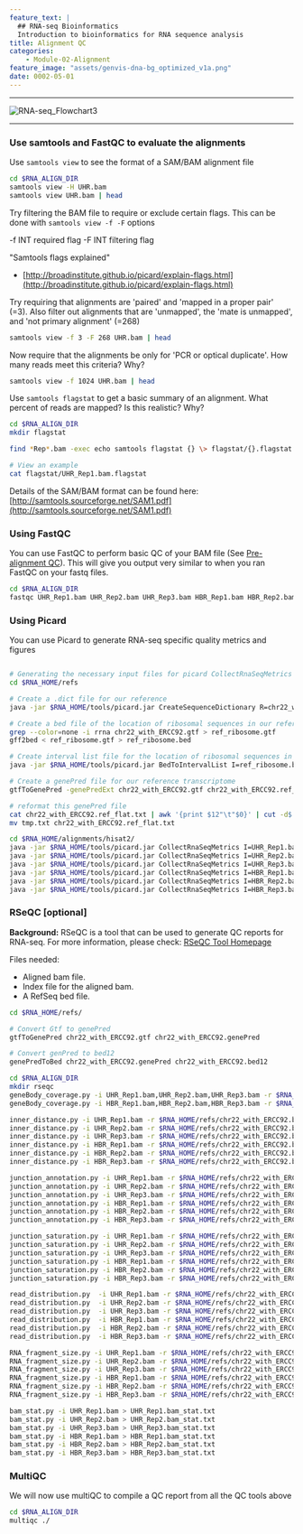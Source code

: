 ```yaml
---
feature_text: |
  ## RNA-seq Bioinformatics
  Introduction to bioinformatics for RNA sequence analysis
title: Alignment QC
categories:
    - Module-02-Alignment
feature_image: "assets/genvis-dna-bg_optimized_v1a.png"
date: 0002-05-01
---
```


***

![RNA-seq_Flowchart3](/assets/module_2/RNA-seq_Flowchart3.png)

***

### Use samtools and FastQC to evaluate the alignments
Use `samtools view` to see the format of a SAM/BAM alignment file
```bash
cd $RNA_ALIGN_DIR
samtools view -H UHR.bam
samtools view UHR.bam | head
```
Try filtering the BAM file to require or exclude certain flags. This can be done with `samtools view -f -F` options

-f INT required flag -F INT filtering flag

"Samtools flags explained"

* [http://broadinstitute.github.io/picard/explain-flags.html](http://broadinstitute.github.io/picard/explain-flags.html)

Try requiring that alignments are 'paired' and 'mapped in a proper pair' (=3). Also filter out alignments that are 'unmapped', the 'mate is unmapped', and 'not primary alignment' (=268)
```bash
samtools view -f 3 -F 268 UHR.bam | head

```

Now require that the alignments be only for 'PCR or optical duplicate'. How many reads meet this criteria? Why?
```bash
samtools view -f 1024 UHR.bam | head

```

Use `samtools flagstat` to get a basic summary of an alignment. What percent of reads are mapped? Is this realistic? Why?
```bash
cd $RNA_ALIGN_DIR
mkdir flagstat

find *Rep*.bam -exec echo samtools flagstat {} \> flagstat/{}.flagstat \; | sh

# View an example
cat flagstat/UHR_Rep1.bam.flagstat 

```
Details of the SAM/BAM format can be found here: [http://samtools.sourceforge.net/SAM1.pdf](http://samtools.sourceforge.net/SAM1.pdf)

### Using FastQC
You can use FastQC to perform basic QC of your BAM file (See [Pre-alignment QC](/_posts/0001-06-01-Pre-alignment_QC.md)). This will give you output very similar to when you ran FastQC on your fastq files.
```bash
cd $RNA_ALIGN_DIR
fastqc UHR_Rep1.bam UHR_Rep2.bam UHR_Rep3.bam HBR_Rep1.bam HBR_Rep2.bam HBR_Rep3.bam

```

### Using Picard
You can use Picard to generate RNA-seq specific quality metrics and figures
```bash 

# Generating the necessary input files for picard CollectRnaSeqMetrics
cd $RNA_HOME/refs

# Create a .dict file for our reference
java -jar $RNA_HOME/tools/picard.jar CreateSequenceDictionary R=chr22_with_ERCC92.fa O=chr22_with_ERCC92.dict

# Create a bed file of the location of ribosomal sequences in our reference (first extract from the gtf then convert to bed)
grep --color=none -i rrna chr22_with_ERCC92.gtf > ref_ribosome.gtf
gff2bed < ref_ribosome.gtf > ref_ribosome.bed

# Create interval list file for the location of ribosomal sequences in our reference
java -jar $RNA_HOME/tools/picard.jar BedToIntervalList I=ref_ribosome.bed O=ref_ribosome.interval_list SD=chr22_with_ERCC92.dict

# Create a genePred file for our reference transcriptome
gtfToGenePred -genePredExt chr22_with_ERCC92.gtf chr22_with_ERCC92.ref_flat.txt

# reformat this genePred file
cat chr22_with_ERCC92.ref_flat.txt | awk '{print $12"\t"$0}' | cut -d$'\t' -f1-11 > tmp.txt
mv tmp.txt chr22_with_ERCC92.ref_flat.txt

cd $RNA_HOME/alignments/hisat2/
java -jar $RNA_HOME/tools/picard.jar CollectRnaSeqMetrics I=UHR_Rep1.bam O=UHR_Rep1.RNA_Metrics REF_FLAT=$RNA_HOME/refs/chr22_with_ERCC92.ref_flat.txt STRAND=SECOND_READ_TRANSCRIPTION_STRAND RIBOSOMAL_INTERVALS=$RNA_HOME/refs/ref_ribosome.interval_list
java -jar $RNA_HOME/tools/picard.jar CollectRnaSeqMetrics I=UHR_Rep2.bam O=UHR_Rep2.RNA_Metrics REF_FLAT=$RNA_HOME/refs/chr22_with_ERCC92.ref_flat.txt STRAND=SECOND_READ_TRANSCRIPTION_STRAND RIBOSOMAL_INTERVALS=$RNA_HOME/refs/ref_ribosome.interval_list
java -jar $RNA_HOME/tools/picard.jar CollectRnaSeqMetrics I=UHR_Rep3.bam O=UHR_Rep3.RNA_Metrics REF_FLAT=$RNA_HOME/refs/chr22_with_ERCC92.ref_flat.txt STRAND=SECOND_READ_TRANSCRIPTION_STRAND RIBOSOMAL_INTERVALS=$RNA_HOME/refs/ref_ribosome.interval_list
java -jar $RNA_HOME/tools/picard.jar CollectRnaSeqMetrics I=HBR_Rep1.bam O=HBR_Rep1.RNA_Metrics REF_FLAT=$RNA_HOME/refs/chr22_with_ERCC92.ref_flat.txt STRAND=SECOND_READ_TRANSCRIPTION_STRAND RIBOSOMAL_INTERVALS=$RNA_HOME/refs/ref_ribosome.interval_list
java -jar $RNA_HOME/tools/picard.jar CollectRnaSeqMetrics I=HBR_Rep2.bam O=HBR_Rep2.RNA_Metrics REF_FLAT=$RNA_HOME/refs/chr22_with_ERCC92.ref_flat.txt STRAND=SECOND_READ_TRANSCRIPTION_STRAND RIBOSOMAL_INTERVALS=$RNA_HOME/refs/ref_ribosome.interval_list
java -jar $RNA_HOME/tools/picard.jar CollectRnaSeqMetrics I=HBR_Rep3.bam O=HBR_Rep3.RNA_Metrics REF_FLAT=$RNA_HOME/refs/chr22_with_ERCC92.ref_flat.txt STRAND=SECOND_READ_TRANSCRIPTION_STRAND RIBOSOMAL_INTERVALS=$RNA_HOME/refs/ref_ribosome.interval_list

```

### RSeQC [optional]
**Background:** RSeQC is a tool that can be used to generate QC reports for RNA-seq. For more information, please check: [RSeQC Tool Homepage](http://rseqc.sourceforge.net/)

Files needed:

* Aligned bam file.
* Index file for the aligned bam.
* A RefSeq bed file.

```bash
cd $RNA_HOME/refs/

# Convert Gtf to genePred
gtfToGenePred chr22_with_ERCC92.gtf chr22_with_ERCC92.genePred

# Convert genPred to bed12
genePredToBed chr22_with_ERCC92.genePred chr22_with_ERCC92.bed12

cd $RNA_ALIGN_DIR
mkdir rseqc
geneBody_coverage.py -i UHR_Rep1.bam,UHR_Rep2.bam,UHR_Rep3.bam -r $RNA_HOME/refs/chr22_with_ERCC92.bed12 -o rseqc/UHR
geneBody_coverage.py -i HBR_Rep1.bam,HBR_Rep2.bam,HBR_Rep3.bam -r $RNA_HOME/refs/chr22_with_ERCC92.bed12 -o rseqc/HBR

inner_distance.py -i UHR_Rep1.bam -r $RNA_HOME/refs/chr22_with_ERCC92.bed12 -o rseqc/UHR_Rep1
inner_distance.py -i UHR_Rep2.bam -r $RNA_HOME/refs/chr22_with_ERCC92.bed12 -o rseqc/UHR_Rep2
inner_distance.py -i UHR_Rep3.bam -r $RNA_HOME/refs/chr22_with_ERCC92.bed12 -o rseqc/UHR_Rep3
inner_distance.py -i HBR_Rep1.bam -r $RNA_HOME/refs/chr22_with_ERCC92.bed12 -o rseqc/HBR_Rep1
inner_distance.py -i HBR_Rep2.bam -r $RNA_HOME/refs/chr22_with_ERCC92.bed12 -o rseqc/HBR_Rep2
inner_distance.py -i HBR_Rep3.bam -r $RNA_HOME/refs/chr22_with_ERCC92.bed12 -o rseqc/HBR_Rep3

junction_annotation.py -i UHR_Rep1.bam -r $RNA_HOME/refs/chr22_with_ERCC92.bed12 -o rseqc/UHR_Rep1 
junction_annotation.py -i UHR_Rep2.bam -r $RNA_HOME/refs/chr22_with_ERCC92.bed12 -o rseqc/UHR_Rep2
junction_annotation.py -i UHR_Rep3.bam -r $RNA_HOME/refs/chr22_with_ERCC92.bed12 -o rseqc/UHR_Rep3
junction_annotation.py -i HBR_Rep1.bam -r $RNA_HOME/refs/chr22_with_ERCC92.bed12 -o rseqc/HBR_Rep1
junction_annotation.py -i HBR_Rep2.bam -r $RNA_HOME/refs/chr22_with_ERCC92.bed12 -o rseqc/HBR_Rep2
junction_annotation.py -i HBR_Rep3.bam -r $RNA_HOME/refs/chr22_with_ERCC92.bed12 -o rseqc/HBR_Rep3

junction_saturation.py -i UHR_Rep1.bam -r $RNA_HOME/refs/chr22_with_ERCC92.bed12 -o rseqc/UHR_Rep1
junction_saturation.py -i UHR_Rep2.bam -r $RNA_HOME/refs/chr22_with_ERCC92.bed12 -o rseqc/UHR_Rep2
junction_saturation.py -i UHR_Rep3.bam -r $RNA_HOME/refs/chr22_with_ERCC92.bed12 -o rseqc/UHR_Rep3
junction_saturation.py -i HBR_Rep1.bam -r $RNA_HOME/refs/chr22_with_ERCC92.bed12 -o rseqc/HBR_Rep1
junction_saturation.py -i HBR_Rep2.bam -r $RNA_HOME/refs/chr22_with_ERCC92.bed12 -o rseqc/HBR_Rep2
junction_saturation.py -i HBR_Rep3.bam -r $RNA_HOME/refs/chr22_with_ERCC92.bed12 -o rseqc/HBR_Rep3

read_distribution.py  -i UHR_Rep1.bam -r $RNA_HOME/refs/chr22_with_ERCC92.bed12 > rseqc/UHR_Rep1.read_dist.txt
read_distribution.py  -i UHR_Rep2.bam -r $RNA_HOME/refs/chr22_with_ERCC92.bed12 > rseqc/UHR_Rep2.read_dist.txt
read_distribution.py  -i UHR_Rep3.bam -r $RNA_HOME/refs/chr22_with_ERCC92.bed12 > rseqc/UHR_Rep3.read_dist.txt
read_distribution.py  -i HBR_Rep1.bam -r $RNA_HOME/refs/chr22_with_ERCC92.bed12 > rseqc/HBR_Rep1.read_dist.txt
read_distribution.py  -i HBR_Rep2.bam -r $RNA_HOME/refs/chr22_with_ERCC92.bed12 > rseqc/HBR_Rep2.read_dist.txt
read_distribution.py  -i HBR_Rep3.bam -r $RNA_HOME/refs/chr22_with_ERCC92.bed12 > rseqc/HBR_Rep3.read_dist.txt

RNA_fragment_size.py -i UHR_Rep1.bam -r $RNA_HOME/refs/chr22_with_ERCC92.bed12 > rseqc/UHR_Rep1.frag_size.txt
RNA_fragment_size.py -i UHR_Rep2.bam -r $RNA_HOME/refs/chr22_with_ERCC92.bed12 > rseqc/UHR_Rep2.frag_size.txt
RNA_fragment_size.py -i UHR_Rep3.bam -r $RNA_HOME/refs/chr22_with_ERCC92.bed12 > rseqc/UHR_Rep3.frag_size.txt
RNA_fragment_size.py -i HBR_Rep1.bam -r $RNA_HOME/refs/chr22_with_ERCC92.bed12 > rseqc/HBR_Rep1.frag_size.txt
RNA_fragment_size.py -i HBR_Rep2.bam -r $RNA_HOME/refs/chr22_with_ERCC92.bed12 > rseqc/HBR_Rep2.frag_size.txt
RNA_fragment_size.py -i HBR_Rep3.bam -r $RNA_HOME/refs/chr22_with_ERCC92.bed12 > rseqc/HBR_Rep3.frag_size.txt

bam_stat.py -i UHR_Rep1.bam > UHR_Rep1.bam_stat.txt
bam_stat.py -i UHR_Rep2.bam > UHR_Rep2.bam_stat.txt
bam_stat.py -i UHR_Rep3.bam > UHR_Rep3.bam_stat.txt
bam_stat.py -i HBR_Rep1.bam > HBR_Rep1.bam_stat.txt
bam_stat.py -i HBR_Rep2.bam > HBR_Rep2.bam_stat.txt
bam_stat.py -i HBR_Rep3.bam > HBR_Rep3.bam_stat.txt

```

### MultiQC
We will now use multiQC to compile a QC report from all the QC tools above
```bash
cd $RNA_ALIGN_DIR
multiqc ./

```


